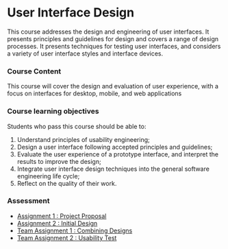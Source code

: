 # User Interface Design

This course addresses the design and engineering of user interfaces. It presents principles and guidelines for design and covers a range of design processes. It presents techniques for testing user interfaces, and considers a variety of user interface styles and interface devices.

### Course Content

This course will cover the design and evaluation of user experience, with a focus on interfaces for desktop, mobile, and web applications

### Course learning objectives
Students who pass this course should be able to:
1. Understand principles of usability engineering;
2. Design a user interface following accepted principles and guidelines;
3. Evaluate the user experience of a prototype interface, and interpret the results to improve the design;
4. Integrate user interface design techniques into the general software engineering life cycle;
5. Reflect on the quality of their work.

### Assessment

- [Assignment 1 : Project Proposal](Project/Part_1_Description.md)
- [Assignment 2 : Initial Design](Project/Part_2_Description.md)
- [Team Assignment 1 : Combining Designs](Project/Part_3_Description.md)
- [Team Assignment 2 : Usability Test](Project/Part_4_Description.md)
